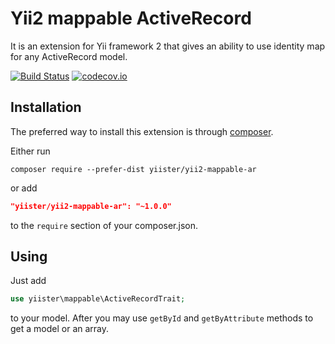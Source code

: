 # Yii2 mappable ActiveRecord

It is an extension for Yii framework 2 that gives an ability to use identity map for any ActiveRecord model.

[![Build Status](https://travis-ci.org/yiister/yii2-mappable-ar.svg?branch=master)](https://travis-ci.org/yiister/yii2-mappable-ar)
[![codecov.io](https://codecov.io/github/yiister/yii2-mappable-ar/coverage.svg?branch=master)](https://codecov.io/github/yiister/yii2-mappable-ar?branch=master)

Installation
------------

The preferred way to install this extension is through [composer](http://getcomposer.org/download/).

Either run

```
composer require --prefer-dist yiister/yii2-mappable-ar
```

or add

```json
"yiister/yii2-mappable-ar": "~1.0.0"
```

to the `require` section of your composer.json.

Using
-----

Just add

```php
use yiister\mappable\ActiveRecordTrait;
```

to your model. After you may use `getById` and `getByAttribute` methods to get a model or an array.
